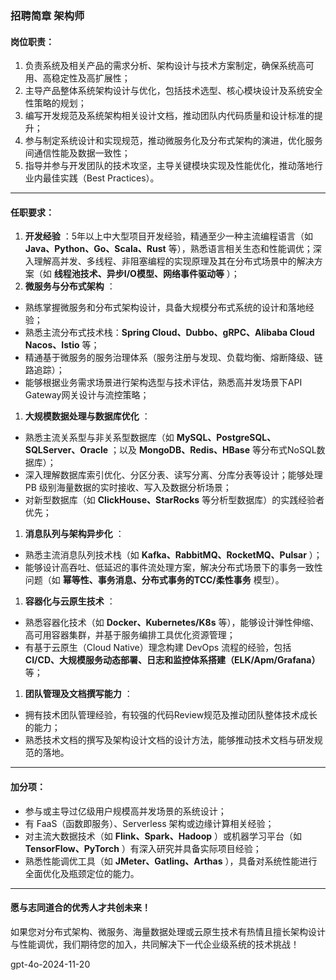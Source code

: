 ### **招聘简章 架构师**

#### **岗位职责：**

1. 负责系统及相关产品的需求分析、架构设计与技术方案制定，确保系统高可用、高稳定性及高扩展性；
2. 主导产品整体系统架构设计与优化，包括技术选型、核心模块设计及系统安全性策略的规划；
3. 编写开发规范及系统架构相关设计文档，推动团队内代码质量和设计标准的提升；
4. 参与制定系统设计和实现规范，推动微服务化及分布式架构的演进，优化服务间通信性能及数据一致性；
5. 指导并参与开发团队的技术攻坚，主导关键模块实现及性能优化，推动落地行业内最佳实践（Best Practices）。

---

#### **任职要求：**

1. **开发经验** ：5年以上中大型项目开发经验，精通至少一种主流编程语言（如 **Java、Python、Go、Scala、Rust** 等），熟悉语言相关生态和性能调优；深入理解高并发、多线程、非阻塞编程的实现原理及其在分布式场景中的解决方案（如  **线程池技术、异步I/O模型、网络事件驱动等** ）；
2. **微服务与分布式架构** ：

* 熟练掌握微服务和分布式架构设计，具备大规模分布式系统的设计和落地经验；
* 熟悉主流分布式技术栈：**Spring Cloud、Dubbo、gRPC、Alibaba Cloud Nacos、Istio** 等；
* 精通基于微服务的服务治理体系（服务注册与发现、负载均衡、熔断降级、链路追踪）；
* 能够根据业务需求场景进行架构选型与技术评估，熟悉高并发场景下API Gateway网关设计与流控策略；

1. **大规模数据处理与数据库优化** ：

* 熟悉主流关系型与非关系型数据库（如  **MySQL、PostgreSQL、SQLServer、Oracle** ；以及 **MongoDB、Redis、HBase** 等分布式NoSQL数据库）；
* 深入理解数据库索引优化、分区分表、读写分离、分库分表等设计；能够处理 PB 级别海量数据的实时接收、写入及数据分析场景；
* 对新型数据库（如 **ClickHouse、StarRocks** 等分析型数据库）的实践经验者优先；

1. **消息队列与架构异步化** ：

* 熟悉主流消息队列技术栈（如  **Kafka、RabbitMQ、RocketMQ、Pulsar** ）；
* 能够设计高吞吐、低延迟的事件流处理方案，解决分布式场景下的事务一致性问题（如 **幂等性、事务消息、分布式事务的TCC/柔性事务** 模型）。

1. **容器化与云原生技术** ：

* 熟悉容器化技术（如 **Docker、Kubernetes/K8s** 等），能够设计弹性伸缩、高可用容器集群，并基于服务编排工具优化资源管理；
* 有基于云原生（Cloud Native）理念构建 DevOps 流程的经验，包括 **CI/CD、大规模服务动态部署、日志和监控体系搭建（ELK/Apm/Grafana）** 等；

1. **团队管理及文档撰写能力** ：

* 拥有技术团队管理经验，有较强的代码Review规范及推动团队整体技术成长的能力；
* 熟悉技术文档的撰写及架构设计文档的设计方法，能够推动技术文档与研发规范的落地。

---

#### **加分项：**

* 参与或主导过亿级用户规模高并发场景的系统设计；
* 有 FaaS（函数即服务）、Serverless 架构或边缘计算相关经验；
* 对主流大数据技术（如  **Flink、Spark、Hadoop** ）或机器学习平台（如  **TensorFlow、PyTorch** ）有深入研究并具备实际项目经验；
* 熟悉性能调优工具（如  **JMeter、Gatling、Arthas** ），具备对系统性能进行全面优化及瓶颈定位的能力。

---

#### **愿与志同道合的优秀人才共创未来！**

如果您对分布式架构、微服务、海量数据处理或云原生技术有热情且擅长架构设计与性能调优，我们期待您的加入，共同解决下一代企业级系统的技术挑战！

gpt-4o-2024-11-20
